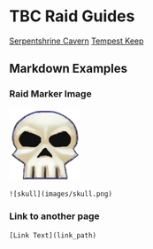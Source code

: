 # TBC Raid Guides
[Serpentshrine Cavern](ssc.md)
[Tempest Keep](tk.md)


## Markdown Examples
### Raid Marker Image
![skull](images/skull.png)
```
![skull](images/skull.png)
```

### Link to another page
```
[Link Text](link_path)
```
